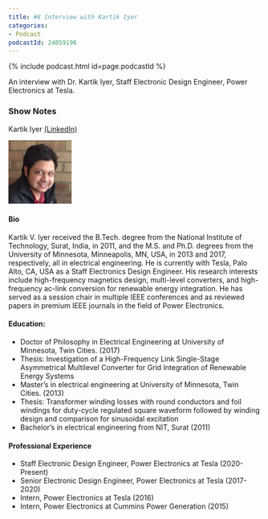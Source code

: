 ```yaml
---
title: #8 Interview with Kartik Iyer
categories:
- Podcast
podcastId: 24059196
---
```


{% include podcast.html id=page.podcastId %}

An interview with Dr. Kartik Iyer, Staff Electronic Design Engineer, Power Electronics at Tesla.
<!-- more -->

### Show Notes
Kartik Iyer [(LinkedIn)](https://www.linkedin.com/in/kartikviyer/)

<img src="/assets/kartik.jpg" width="25%" />

#### Bio
Kartik V. Iyer received the B.Tech. degree from the National Institute of Technology, Surat, India, in 2011, and the M.S. and Ph.D. degrees from the University of Minnesota, Minneapolis, MN, USA, in 2013 and 2017, respectively, all in electrical engineering. He is currently with Tesla, Palo Alto, CA, USA as a Staff Electronics Design Engineer. His research interests include high-frequency magnetics design, multi-level converters, and high-frequency ac-link conversion for renewable energy integration. He has served as a session chair in multiple IEEE conferences and as reviewed papers in premium IEEE journals in the field of Power Electronics. 

#### Education:
* Doctor of Philosophy in Electrical Engineering at University of Minnesota, Twin Cities. (2017) 
* Thesis: Investigation of a High-Frequency Link Single-Stage Asymmetrical Multilevel Converter for Grid Integration of Renewable Energy Systems
* Master’s in electrical engineering at University of Minnesota, Twin Cities. (2013) 
* Thesis: Transformer winding losses with round conductors and foil windings for duty-cycle regulated square waveform followed by winding design and comparison for sinusoidal excitation
* Bachelor’s in electrical engineering from NIT, Surat (2011)

#### Professional Experience
- Staff Electronic Design Engineer, Power Electronics at Tesla (2020- Present)
- Senior Electronic Design Engineer, Power Electronics at Tesla (2017-2020)
- Intern, Power Electronics at Tesla (2016)
- Intern, Power Electronics at Cummins Power Generation (2015) 



